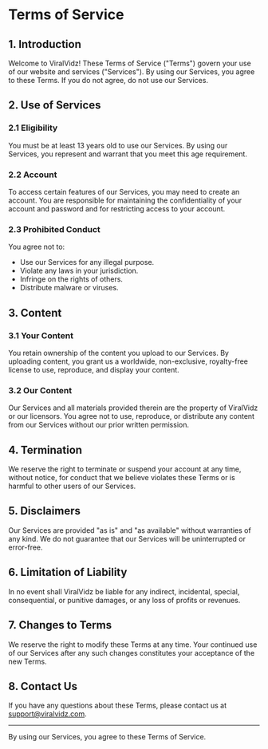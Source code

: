 # Terms of Service

## 1. Introduction

Welcome to ViralVidz! These Terms of Service ("Terms") govern your use of our website and services ("Services"). By using our Services, you agree to these Terms. If you do not agree, do not use our Services.

## 2. Use of Services

### 2.1 Eligibility
You must be at least 13 years old to use our Services. By using our Services, you represent and warrant that you meet this age requirement.

### 2.2 Account
To access certain features of our Services, you may need to create an account. You are responsible for maintaining the confidentiality of your account and password and for restricting access to your account.

### 2.3 Prohibited Conduct
You agree not to:
- Use our Services for any illegal purpose.
- Violate any laws in your jurisdiction.
- Infringe on the rights of others.
- Distribute malware or viruses.

## 3. Content

### 3.1 Your Content
You retain ownership of the content you upload to our Services. By uploading content, you grant us a worldwide, non-exclusive, royalty-free license to use, reproduce, and display your content.

### 3.2 Our Content
Our Services and all materials provided therein are the property of ViralVidz or our licensors. You agree not to use, reproduce, or distribute any content from our Services without our prior written permission.

## 4. Termination

We reserve the right to terminate or suspend your account at any time, without notice, for conduct that we believe violates these Terms or is harmful to other users of our Services.

## 5. Disclaimers

Our Services are provided "as is" and "as available" without warranties of any kind. We do not guarantee that our Services will be uninterrupted or error-free.

## 6. Limitation of Liability

In no event shall ViralVidz be liable for any indirect, incidental, special, consequential, or punitive damages, or any loss of profits or revenues.

## 7. Changes to Terms

We reserve the right to modify these Terms at any time. Your continued use of our Services after any such changes constitutes your acceptance of the new Terms.

## 8. Contact Us

If you have any questions about these Terms, please contact us at support@viralvidz.com.

---

By using our Services, you agree to these Terms of Service.
